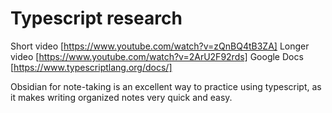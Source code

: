 # Typescript research
Short video [https://www.youtube.com/watch?v=zQnBQ4tB3ZA]
Longer video [https://www.youtube.com/watch?v=2ArU2F92rds]
Google Docs [https://www.typescriptlang.org/docs/]

Obsidian for note-taking is an excellent way to practice using typescript, as it makes writing organized notes very quick and easy.
